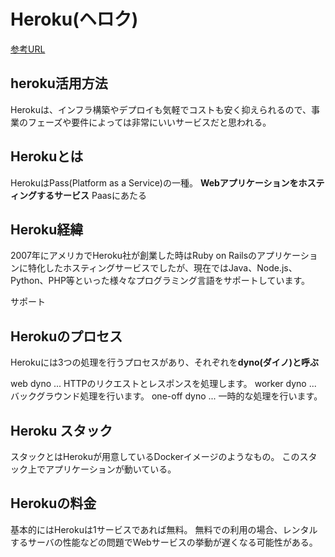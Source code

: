 # Heroku(ヘロク)

[参考URL](https://blog.proglus.jp/4289/)

## heroku活用方法

Herokuは、インフラ構築やデプロイも気軽でコストも安く抑えられるので、事業のフェーズや要件によっては非常にいいサービスだと思われる。

## Herokuとは

HerokuはPass(Platform as a Service)の一種。
**Webアプリケーションをホスティングするサービス**
Paasにあたる

## Heroku経緯

2007年にアメリカでHeroku社が創業した時はRuby on Railsのアプリケーションに特化したホスティングサービスでしたが、現在ではJava、Node.js、Python、PHP等といった様々なプログラミング言語をサポートしています。

サポート

## Herokuのプロセス

Herokuには3つの処理を行うプロセスがあり、それぞれを**dyno(ダイノ)と呼ぶ**

web dyno ... HTTPのリクエストとレスポンスを処理します。
worker dyno ... バックグラウンド処理を行います。
one-off dyno ... 一時的な処理を行います。

## Heroku スタック

スタックとはHerokuが用意しているDockerイメージのようなもの。
このスタック上でアプリケーションが動いている。

## Herokuの料金

基本的にはHerokuは1サービスであれば無料。
無料での利用の場合、レンタルするサーバの性能などの問題でWebサービスの挙動が遅くなる可能性がある。
